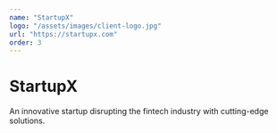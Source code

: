 ```yaml
---
name: "StartupX"
logo: "/assets/images/client-logo.jpg"
url: "https://startupx.com"
order: 3
---
```


# StartupX

An innovative startup disrupting the fintech industry with cutting-edge solutions.
